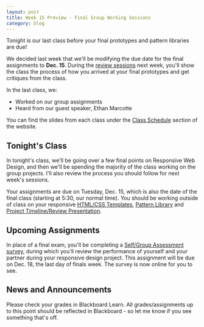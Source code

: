 ```yaml
---
layout: post
title: Week 15 Preview - Final Group Working Sessions
category: blog
---
```


Tonight is our last class before your final prototypes and pattern libraries are due!

We decided last week that we'll be modifying the due date for the final assignments to **Dec. 15**.  During the <a href="http://rwdkent.com/class/assignments/timeline-presentation/">review sessions</a> next week, you'll show the class the process of how you arrived at your final prototypes and get critiques from the class.

In the last class, we:

* Worked on our group assignments
* Heard from our guest speaker, Ethan Marcotte

You can find the slides from each class under the [Class Schedule](http://rwdkent.com/class/schedule/) section of the website.

## Tonight's Class

In tonight's class, we'll be going over a few final points on Responsive Web Design, and then we'll be spending the majority of the class working on the group projects.  I'll also review the process you should follow for next week's sessions.

Your assignments are due on Tuesday, Dec. 15, which is also the date of the final class (starting at 5:30, our normal time).  You should be working outside of class on your responsive <a href="http://rwdkent.com/class/assignments/templates">HTML/CSS Templates</a>, <a href="http://rwdkent.com/class/assignments/styleguide">Pattern Library</a> and <a href="http://rwdkent.com/class/assignments/timeline-presentation">Project Timeline/Review Presentation</a>.

## Upcoming Assignments

In place of a final exam, you'll be completing a <a href="http://rwdkent.com/class/assignments/assessment">Self/Group Assessment survey</a>, during which you'll review the performance of yourself and your partner during your responsive design project.  This assignment will be due on Dec. 18, the last day of finals week.  The survey is now online for you to see.

## News and Announcements

Please check your grades in Blackboard Learn.  All grades/assignments up to this point should be reflected in Blackboard - so let me know if you see something that's off.

